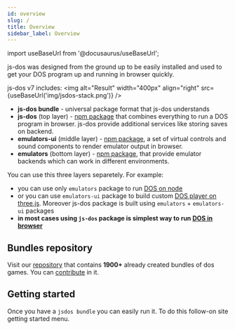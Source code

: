 ```yaml
---
id: overview
slug: /
title: Overview 
sidebar_label: Overview 
---
```

import useBaseUrl from '@docusaurus/useBaseUrl';

js-dos was designed from the ground up to be easily installed and used to get your DOS program up and running in browser quickly.

js-dos v7 includes:
<img alt="Result" width="400px" align="right" src={useBaseUrl('img/jsdos-stack.png')} />

* **js-dos bundle** - universal package format that js-dos understands
* **js-dos** (top layer) - [npm package](https://www.npmjs.com/package/js-dos/v/beta) that combines everything to run a DOS program in browser. js-dos provide additional services like storing saves on backend.
* **emulators-ui** (middle layer) - [npm package](https://www.npmjs.com/package/emulators-ui), a set of virtual controls and sound components to render emulator output in browser. 
* **emulators** (bottom layer) - [npm package](https://www.npmjs.com/package/emulators), that provide emulator backends which can work in different environments.

You can use this three layers separetely. For example:
* you can use only `emulators` package to run [DOS on node](node.md)
* or you can use `emulators-ui` package to build custom [DOS player on three.js](threejs.md). Moreover js-dos package is built using `emulators` + `emulators-ui` packages
* **in most cases using `js-dos` package is simplest way to run [DOS in browser](create-dosbox.md)**

## Bundles repository

Visit our [repository](https://dos.zone) that contains **1900+** already created bundles of dos games. You can [contribute](https://talks.dos.zone/t/read-first/44582) in it.

## Getting started

Once you have a `jsdos bundle` you can easily run it. To do this follow-on site getting started menu.
